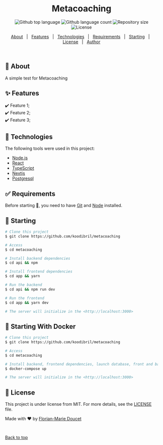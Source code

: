 <div align="center" id="top"> 
  <!-- <img src="./.github/1f3c1.svg" alt="Metacoaching"/> -->

  &#xa0;

  <!-- <a href="https://metacoaching.netlify.app">Demo</a> -->
</div>

<h1 align="center">Metacoaching</h1>

<p align="center">
  <img alt="Github top language" src="https://img.shields.io/github/languages/top/koodibril/metacoaching?color=56BEB8">

  <img alt="Github language count" src="https://img.shields.io/github/languages/count/koodibril/metacoaching?color=56BEB8">

  <img alt="Repository size" src="https://img.shields.io/github/repo-size/koodibril/metacoaching?color=56BEB8">

  <img alt="License" src="https://img.shields.io/github/license/koodibril/metacoaching?color=56BEB8">

  <!-- <img alt="Github issues" src="https://img.shields.io/github/issues/koodibril/metacoaching?color=56BEB8" /> -->

  <!-- <img alt="Github forks" src="https://img.shields.io/github/forks/koodibril/metacoaching?color=56BEB8" /> -->

  <!-- <img alt="Github stars" src="https://img.shields.io/github/stars/koodibril/metacoaching?color=56BEB8" /> -->
</p>

<!-- Status -->

<!-- <h4 align="center"> 
	🚧  Metacoaching 🚀 Under construction...  🚧
</h4> 

<hr> -->

<p align="center">
  <a href="#dart-about">About</a> &#xa0; | &#xa0; 
  <a href="#sparkles-features">Features</a> &#xa0; | &#xa0;
  <a href="#rocket-technologies">Technologies</a> &#xa0; | &#xa0;
  <a href="#white_check_mark-requirements">Requirements</a> &#xa0; | &#xa0;
  <a href="#checkered_flag-starting">Starting</a> &#xa0; | &#xa0;
  <a href="#memo-license">License</a> &#xa0; | &#xa0;
  <a href="https://github.com/koodibril" target="_blank">Author</a>
</p>

<br>

## :dart: About ##

A simple test for Metacoaching

## :sparkles: Features ##

:heavy_check_mark: Feature 1;\
:heavy_check_mark: Feature 2;\
:heavy_check_mark: Feature 3;

## :rocket: Technologies ##

The following tools were used in this project:

- [Node.js](https://nodejs.org/en/)
- [React](https://pt-br.reactjs.org/)
- [TypeScript](https://www.typescriptlang.org/)
- [Nextjs](https://nextjs.org/)
- [Postgresql](https://www.postgresql.org/)

## :white_check_mark: Requirements ##

Before starting :checkered_flag:, you need to have [Git](https://git-scm.com) and [Node](https://nodejs.org/en/) installed.

## :checkered_flag: Starting ##

```bash
# Clone this project
$ git clone https://github.com/koodibril/metacoaching

# Access
$ cd metacoaching

# Install backend dependencies
$ cd api && npm

# Install frontend dependencies
$ cd app && yarn

# Run the backend
$ cd api && npm run dev

# Run the frontend
$ cd app && yarn dev

# The server will initialize in the <http://localhost:3000>
```

## :checkered_flag: Starting With Docker ##

```bash
# Clone this project
$ git clone https://github.com/koodibril/metacoaching

# Access
$ cd metacoaching

# Install backend, frontend dependencies, launch database, front and back
$ docker-compose up

# The server will initialize in the <http://localhost:3000>
```

## :memo: License ##

This project is under license from MIT. For more details, see the [LICENSE](LICENSE.md) file.


Made with :heart: by <a href="https://github.com/koodibril" target="_blank">Florian-Marie Doucet</a>

&#xa0;

<a href="#top">Back to top</a>
